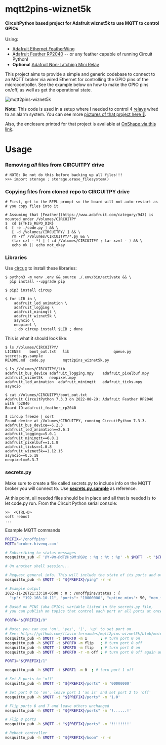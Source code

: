 # mqtt2pins-wiznet5k

#### CircuitPython based project for Adafruit wiznet5k to use MQTT to control GPIOs

Using:
- [Adafruit Ethernet FeatherWing](https://www.adafruit.com/product/3201)
- [Adafruit Feather RP2040](https://www.adafruit.com/product/4884) -- or any feather capable of running Circuit Python!
- **Optional** [Adafruit Non-Latching Mini Relay](https://www.adafruit.com/product/2895)

This project aims to provide a simple and generic codebase to connect to an MQTT broker
via wired Ethernet for controlling the GPIO pins of the microcontroller.
See the example below on how to make the GPIO pins on/off, as well as get the operational state.

![mqtt2pins-wiznet5k](https://live.staticflickr.com/65535/52530845394_81c7b21497_k.jpg)

**Note:** This code is used in a setup where I needed to control 4 [relays](https://www.mouser.com/ProductDetail/Panasonic-Industrial-Devices/HY1-4.5V?qs=YINDDaGsG3FSnYZykcV2vQ%3D%3D) wired to an alarm system.
You can see more [pictures of that project here :art:](https://flic.kr/s/aHBqjAhSD3).

Also, the enclosure printed for that project is available at [OnShape via this link](https://cad.onshape.com/documents/dfc64f3f819c48ce95943d31/w/ad13758cd223c2b401c080f3/e/51e3f25110950b06329750fe).

# Usage

### Removing _all_ files from CIRCUITPY drive

```
# NOTE: Do not do this before backing up all files!!!
>>> import storage ; storage.erase_filesystem()
```

### Copying files from cloned repo to CIRCUITPY drive
```
# First, get to the REPL prompt so the board will not auto-restart as
# you copy files into it

# Assuming that [Feather](https://www.adafruit.com/category/943) is mounted under /Volumes/CIRCUITPY
$  cd ${THIS_REPO_DIR}
$  [ -e ./code.py ] && \
   [ -d /Volumes/CIRCUITPY/ ] && \
   rm -rf /Volumes/CIRCUITPY/*.py && \
   (tar czf - *) | ( cd /Volumes/CIRCUITPY ; tar xzvf - ) && \
   echo ok || echo not_okay
```

### Libraries

Use [circup](https://learn.adafruit.com/keep-your-circuitpython-libraries-on-devices-up-to-date-with-circup)
to install these libraries:

```text
$ python3 -m venv .env && source ./.env/bin/activate && \
  pip install --upgrade pip

$ pip3 install circup

$ for LIB in \
    adafruit_led_animation \
    adafruit_logging \
    adafruit_minimqtt \
    adafruit_wiznet5k \
    asyncio \
    neopixel \
    ; do circup install $LIB ; done
```

This is what it should look like:
```text
$ ls /Volumes/CIRCUITPY/
LICENSE    boot_out.txt   lib                    queue.py  secrets.py.sample
README.md  code.py        mqtt2pins_wiznet5k.py

$ ls /Volumes/CIRCUITPY/lib
adafruit_bus_device	adafruit_logging.mpy	adafruit_pixelbuf.mpy	adafruit_wiznet5k	neopixel.mpy
adafruit_led_animation	adafruit_minimqtt	adafruit_ticks.mpy	asyncio

$ cat /Volumes/CIRCUITPY/boot_out.txt
Adafruit CircuitPython 7.3.3 on 2022-08-29; Adafruit Feather RP2040 with rp2040
Board ID:adafruit_feather_rp2040

$ circup freeze | sort
Found device at /Volumes/CIRCUITPY, running CircuitPython 7.3.3.
adafruit_bus_device==5.2.3
adafruit_led_animation==2.6.1
adafruit_logging==5.0.1
adafruit_minimqtt==6.0.1
adafruit_pixelbuf==1.1.8
adafruit_ticks==1.0.8
adafruit_wiznet5k==1.12.15
asyncio==0.5.18
neopixel==6.3.7
```

### secrets.py

Make sure to create a file called secrets.py to include info on the MQTT
broker you will connect to. Use [**secrets.py.sample**](https://github.com/flavio-fernandes/mqtt2pins-wiznet5k/blob/main/secrets.py.sample)
as reference.

At this point, all needed files should be in place and all that is needed is to let
code.py run. From the Circuit Python serial console:

```text
>>  <CTRL-D>
soft reboot
...
```

Example MQTT commands

```bash
PREFIX='/onoffpins'
MQTT='broker.hivemq.com'

# Subscribing to status messages
mosquitto_sub -F '@Y-@m-@dT@H:@M:@S@z : %q : %t : %p' -h $MQTT  -t "${PREFIX}/#"

# On another shell session...

# Request general info. This will include the state of its ports and other interesting info
mosquitto_pub -h $MQTT -t "${PREFIX}/ping" -r -n

# Example output
2022-11-28T21:33:10-0500 : 0 : /onoffpins/status : {
  "ip": "192.168.10.11", "ports": "10000000", "uptime_mins": 50, "mem_free": 121776}

# Based on PINS (aka GPIOs) variable listed in the secrets.py file,
# you can publish on topics that control each port or all ports at once.

PORT0="${PREFIX}/0"

# Note: you can use 'on', 'yes', '1', 'up' to set port on.
# See: https://github.com/flavio-fernandes/mqtt2pins-wiznet5k/blob/main/mqtt2pins_wiznet5k.py#L88-L96
mosquitto_pub -h $MQTT -t $PORT0 -m 1      ; # turn port 0 on
mosquitto_pub -h $MQTT -t $PORT0 -m flip   ; # turn port 0 off
mosquitto_pub -h $MQTT -t $PORT0 -m flip   ; # turn port 0 on
mosquitto_pub -h $MQTT -t $PORT0 -r -m off ; # turn port 0 off again and retain value on broker

PORT1="${PREFIX}/1"

mosquitto_pub -h $MQTT -t $PORT1 -m 0  ; # turn port 1 off

# Set 8 ports to 'off'
mosquitto_pub -h $MQTT -t "${PREFIX}/ports" -m '00000000'

# Set port 0 to 'on', leave port 1 'as is' and set port 2 to 'off'
mosquitto_pub -h $MQTT -t "${PREFIX}/ports" -m '1.0'

# Flip ports 0 and 7 and leave others unchanged
mosquitto_pub -h $MQTT -t "${PREFIX}/ports" -m '!......!'

# Flip 8 ports
mosquitto_pub -h $MQTT -t "${PREFIX}/ports" -m '!!!!!!!!'

# Reboot controller
mosquitto_pub -h $MQTT -t "${PREFIX}/boom" -r -n
```
